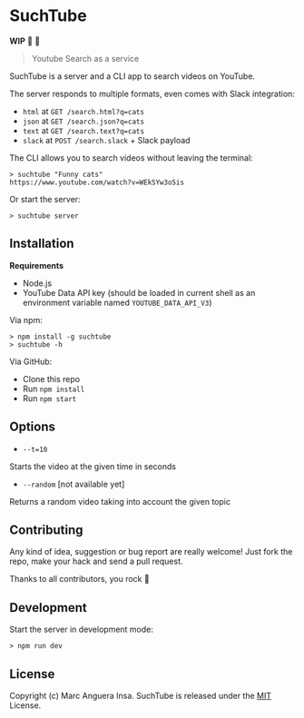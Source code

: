 # SuchTube

**WIP** :construction: :construction:

> Youtube Search as a service

SuchTube is a server and a CLI app to search videos on YouTube.

The server responds to multiple formats, even comes with Slack integration:

- `html` at `GET /search.html?q=cats`
- `json` at `GET /search.json?q=cats`
- `text` at `GET /search.text?q=cats`
- `slack` at `POST /search.slack` + Slack payload

The CLI allows you to search videos without leaving the terminal:

    > suchtube "Funny cats"
    https://www.youtube.com/watch?v=WEkSYw3o5is

Or start the server:

    > suchtube server

## Installation

**Requirements**

- Node.js
- YouTube Data API key (should be loaded in current shell as an environment variable named `YOUTUBE_DATA_API_V3`)

Via npm:

    > npm install -g suchtube
    > suchtube -h

Via GitHub:

- Clone this repo
- Run `npm install`
- Run `npm start`

## Options

- `--t=10`

Starts the video at the given time in seconds

- `--random` [not available yet]

Returns a random video taking into account the given topic

## Contributing

Any kind of idea, suggestion or bug report are really welcome! Just fork the repo, make your hack and send a pull request.

Thanks to all contributors, you rock :metal:

## Development

Start the server in development mode:

    > npm run dev

## License

Copyright (c) Marc Anguera Insa. SuchTube is released under the [MIT](LICENSE) License.
